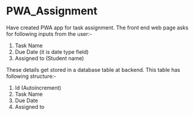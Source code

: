 # PWA_Assignment
Have created PWA app for task assignment. The front end web page asks for following inputs from the user:-
1) Task Name
2) Due Date (it is date type field)
3) Assigned to (Student name)

These details get stored in a database table at backend. This table has following structure:- 
1) Id (Autoincrement)
2) Task Name 
3) Due Date
4) Assigned to
